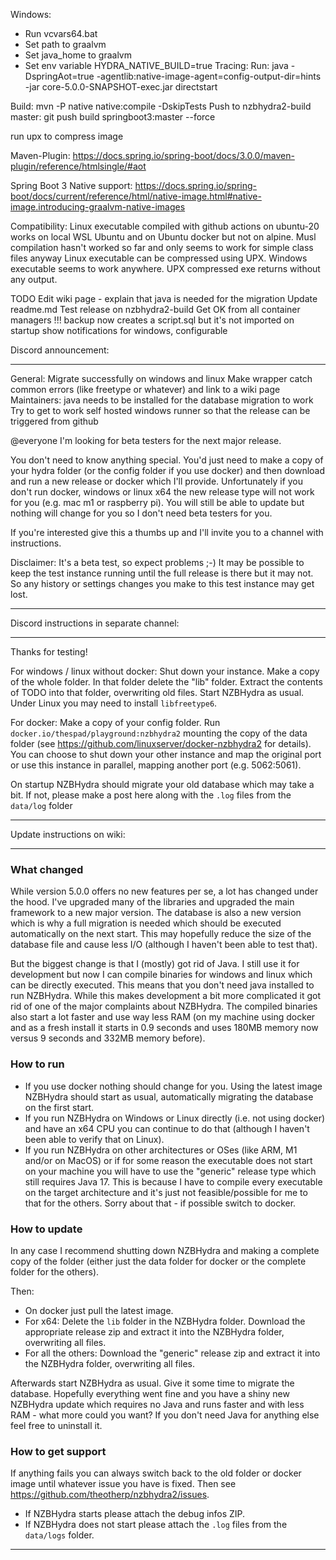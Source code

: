 Windows:
- Run vcvars64.bat
- Set path to graalvm
- Set java_home to graalvm
- Set env variable HYDRA_NATIVE_BUILD=true
Tracing: Run:
    java -DspringAot=true -agentlib:native-image-agent=config-output-dir=hints -jar core-5.0.0-SNAPSHOT-exec.jar directstart

Build:
mvn -P native native:compile -DskipTests
Push to nzbhydra2-build master:
git push build springboot3:master --force


run upx to compress image


Maven-Plugin:
https://docs.spring.io/spring-boot/docs/3.0.0/maven-plugin/reference/htmlsingle/#aot

Spring Boot 3 Native support:
https://docs.spring.io/spring-boot/docs/current/reference/html/native-image.html#native-image.introducing-graalvm-native-images


Compatibility:
Linux executable compiled with github actions on ubuntu-20 works on local WSL Ubuntu and on Ubuntu docker but not on alpine.
Musl compilation hasn't worked so far and only seems to work for simple class files anyway
Linux executable can be compressed using UPX.
Windows executable seems to work anywhere. UPX compressed exe returns without any output.

TODO
Edit wiki page - explain that java is needed for the migration
Update readme.md
Test release on nzbhydra2-build
Get OK from all container managers
!!! backup now creates a script.sql but it's not imported on startup
show notifications for windows, configurable

Discord announcement:
***
General:
Migrate successfully on windows and linux
Make wrapper catch common errors (like freetype or whatever) and link to a wiki page
Maintainers: java needs to be installed for the database migration to work
Try to get to work self hosted windows runner so that the release can be triggered from github

@everyone I'm looking for beta testers for the next major release.

You don't need to know anything special. You'd just need to make a copy of your hydra folder (or the config folder if you use docker) and then download and run a new release or docker which I'll provide.
Unfortunately if you don't run docker, windows or linux x64 the new release type will not work for you (e.g. mac m1 or raspberry pi). You will still be able to update but nothing will change for you so I don't need beta testers for you.

If you're interested give this a thumbs up and I'll invite you to a channel with instructions.

Disclaimer: It's a beta test, so expect problems ;-) It may be possible to keep the test instance running until the full release is there but it may not. So any history or settings changes you make to this test instance may get lost.
***



Discord instructions in separate channel:
***
Thanks for testing!

For windows / linux without docker:
Shut down your instance. Make a copy of the whole folder. In that folder delete the "lib" folder. Extract the contents of TODO into that folder, overwriting old files. Start NZBHydra as usual.
Under Linux you may need to install `libfreetype6`.

For docker:
Make a copy of your config folder. Run `docker.io/thespad/playground:nzbhydra2` mounting the copy of the data folder (see https://github.com/linuxserver/docker-nzbhydra2 for details). You can choose to shut down your other instance and map
the original port or use this instance in parallel, mapping another port (e.g. 5062:5061).

On startup NZBHydra should migrate your old database which may take a bit. If not, please make a post here along with the `.log` files from the `data/log` folder
***



Update instructions on wiki:
***

### What changed

While version 5.0.0 offers no new features per se, a lot has changed under the hood. I've upgraded many of the libraries and upgraded the main framework to a new major version.
The database is also a new version which is why a full migration is needed which should be executed automatically on the next start. This may hopefully reduce the size of the database file and cause less I/O (although I haven't been able to
test that).

But the biggest change is that I (mostly) got rid of Java. I still use it for development but now I can compile binaries for windows and linux which can be directly executed.
This means that you don't need java installed to run NZBHydra. While this makes development a bit more complicated it got rid of one of the major complaints about NZBHydra.
The compiled binaries also start a lot faster and use way less RAM (on my machine using docker and as a fresh install it starts in 0.9 seconds and uses 180MB memory now versus 9 seconds and 332MB memory before).

### How to run

- If you use docker nothing should change for you. Using the latest image NZBHydra should start as usual, automatically migrating the database on the first start.
- If you run NZBHydra on Windows or Linux directly (i.e. not using docker) and have an x64 CPU you can continue to do that (although I haven't been able to verify that on Linux).
- If you run NZBHydra on other architectures or OSes (like ARM, M1 and/or on MacOS) or if for some reason the executable does not start on your machine you will have to use the "generic" release type which still requires Java 17. This is
  because I have to compile every
  executable on the target architecture and it's just not feasible/possible for me to that for the others. Sorry about that - if possible switch to docker.

### How to update

In any case I recommend shutting down NZBHydra and making a complete copy of the folder (either just the data folder for docker or the complete folder for the others).

Then:

- On docker just pull the latest image.
- For x64: Delete the `lib` folder in the NZBHydra folder. Download the appropriate release zip and extract it into the NZBHydra folder, overwriting all files.
- For all the others: Download the "generic" release zip and extract it into the NZBHydra folder, overwriting all files.

Afterwards start NZBHydra as usual. Give it some time to migrate the database. Hopefully everything went fine and you have a shiny new NZBHydra update which requires no Java and runs faster and with less RAM - what more could you want?
If you don't need Java for anything else feel free to uninstall it.

### How to get support

If anything fails you can always switch back to the old folder or docker image until whatever issue you have is fixed. Then see https://github.com/theotherp/nzbhydra2/issues.

- If NZBHydra starts please attach the debug infos ZIP.
- If NZBHydra does not start please attach the `.log` files from the `data/logs` folder.

***





